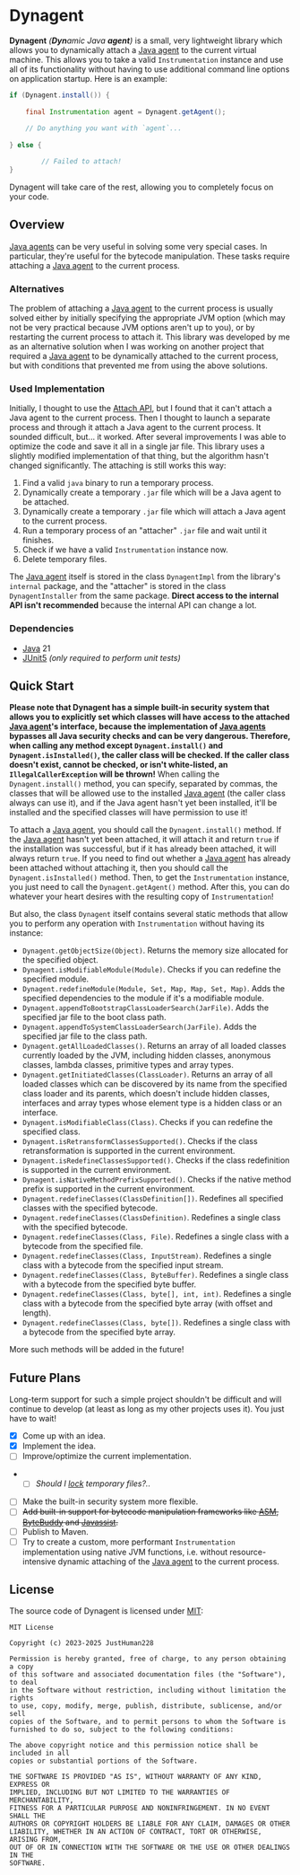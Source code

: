 # Dynagent

**Dynagent** _(**Dyn**amic Java **agent**)_ is a small, very lightweight library which allows you to
dynamically attach a
[Java agent](<https://docs.oracle.com/javase/8/docs/api/java/lang/instrument/package-summary.html>) to
the current virtual machine. This allows you to take a valid `Instrumentation` instance and use all of
its functionality without having to use additional command line options on application startup.
Here is an example:

```java
if (Dynagent.install()) {
	
	final Instrumentation agent = Dynagent.getAgent();
	
	// Do anything you want with `agent`...
	
} else {

        // Failed to attach!
}
```

Dynagent will take care of the rest, allowing you to completely focus on your code.

## Overview

[Java agents](<https://docs.oracle.com/javase/8/docs/api/java/lang/instrument/package-summary.html>)
can be very useful in solving some very special cases. In particular, they're useful for the bytecode
manipulation. These tasks require attaching a
[Java agent](<https://docs.oracle.com/javase/8/docs/api/java/lang/instrument/package-summary.html>) to
the current process.

### Alternatives

The problem of attaching a
[Java agent](<https://docs.oracle.com/javase/8/docs/api/java/lang/instrument/package-summary.html>) to
the current process is usually solved either by initially specifying the appropriate JVM option (which
may not be very practical because JVM options aren't up to you), or by restarting the current process
to attach it. This library was developed by me as an alternative solution when I was working on another
project that required a
[Java agent](<https://docs.oracle.com/javase/8/docs/api/java/lang/instrument/package-summary.html>) to be
dynamically attached to the current process, but with conditions that prevented me from using the above
solutions.

### Used Implementation

Initially, I thought to use the
[Attach API](<https://www.baeldung.com/java-instrumentation#dynamic-load>), but I found that it can't
attach a Java agent to the current process. Then I thought to launch a separate process and through it
attach a Java agent to the current process. It sounded difficult, but... it worked. After several
improvements I was able to optimize the code and save it all in a single jar file. This library uses
a slightly modified implementation of that thing, but the algorithm hasn't changed significantly.
The attaching is still works this way:

1. Find a valid `java` binary to run a temporary process.
2. Dynamically create a temporary `.jar` file which will be a Java agent to be attached.
3. Dynamically create a temporary `.jar` file which will attach a Java agent to the current process.
4. Run a temporary process of an "attacher" `.jar` file and wait until it finishes.
5. Check if we have a valid `Instrumentation` instance now.
6. Delete temporary files.

The [Java agent](<https://docs.oracle.com/javase/8/docs/api/java/lang/instrument/package-summary.html>)
itself is stored in the class `DynagentImpl` from the library's `internal` package, and the "attacher"
is stored in the class `DynagentInstaller` from the same package. **Direct access to the internal API
isn't recommended** because the internal API can change a lot.

### Dependencies

- [Java](<https://www.oracle.com/java/technologies/downloads/#java21>) 21
- [JUnit5](<https://junit.org/junit5/>) _(only required to perform unit tests)_

## Quick Start

**Please note that Dynagent has a simple built-in security system that allows you to explicitly set
which classes will have access to the attached
[Java agent](<https://docs.oracle.com/javase/8/docs/api/java/lang/instrument/package-summary.html>)'s
interface, because the implementation of
[Java agents](<https://docs.oracle.com/javase/8/docs/api/java/lang/instrument/package-summary.html>)
bypasses all Java security checks and can be very dangerous. Therefore, when calling any method except
`Dynagent.install()` and `Dynagent.isInstalled()`, the caller class will be checked. If the caller class
doesn't exist, cannot be checked, or isn't white-listed, an `IllegalCallerException` will be thrown!**
When calling the `Dynagent.install()` method, you can specify, separated by commas, the classes that
will be allowed use to the installed
[Java agent](<https://docs.oracle.com/javase/8/docs/api/java/lang/instrument/package-summary.html>)
(the caller class always can use it), and if the Java agent hasn't yet been installed, it'll be
installed and the specified classes will have permission to use it!

To attach a
[Java agent](<https://docs.oracle.com/javase/8/docs/api/java/lang/instrument/package-summary.html>),
you should call the `Dynagent.install()` method. If the
[Java agent](<https://docs.oracle.com/javase/8/docs/api/java/lang/instrument/package-summary.html>)
hasn't yet been attached, it will attach it and return `true` if the installation was successful,
but if it has already been attached, it will always return `true`. If you need to find out whether a
[Java agent](<https://docs.oracle.com/javase/8/docs/api/java/lang/instrument/package-summary.html>) has
already been attached without attaching it, then you should call the `Dynagent.isInstalled()` method.
Then, to get the `Instrumentation` instance, you just need to call the `Dynagent.getAgent()` method.
After this, you can do whatever your heart desires with the resulting copy of `Instrumentation`!

But also, the class `Dynagent` itself contains several static methods that allow you to perform any
operation with `Instrumentation` without having its instance:

- `Dynagent.getObjectSize(Object)`. Returns the memory size allocated for the specified object.
- `Dynagent.isModifiableModule(Module)`. Checks if you can redefine the specified module.
- `Dynagent.redefineModule(Module, Set, Map, Map, Set, Map)`. Adds the specified dependencies to the
  module if it's a modifiable module.
- `Dynagent.appendToBootstrapClassLoaderSearch(JarFile)`. Adds the specified jar file to the boot class
  path.
- `Dynagent.appendToSystemClassLoaderSearch(JarFile)`. Adds the specified jar file to the class path.
- `Dynagent.getAllLoadedClasses()`. Returns an array of all loaded classes currently loaded by the JVM,
  including hidden classes, anonymous classes, lambda classes, primitive types and array types.
- `Dynagent.getInitiatedClasses(ClassLoader)`. Returns an array of all loaded classes which can be
  discovered by its name from the specified class loader and its parents, which doesn't include hidden
  classes, interfaces and array types whose element type is a hidden class or an interface.
- `Dynagent.isModifiableClass(Class)`. Checks if you can redefine the specified class.
- `Dynagent.isRetransformClassesSupported()`. Checks if the class retransformation is supported in the
  current environment.
- `Dynagent.isRedefineClassesSupported()`. Checks if the class redefinition is supported in the current
  environment.
- `Dynagent.isNativeMethodPrefixSupported()`. Checks if the native method prefix is supported in the
  current environment.
- `Dynagent.redefineClasses(ClassDefinition[])`. Redefines all specified classes with the specified
  bytecode.
- `Dynagent.redefineClasses(ClassDefinition)`. Redefines a single class with the specified bytecode.
- `Dynagent.redefineClasses(Class, File)`. Redefines a single class with a bytecode from the specified
  file.
- `Dynagent.redefineClasses(Class, InputStream)`. Redefines a single class with a bytecode from the
  specified input stream.
- `Dynagent.redefineClasses(Class, ByteBuffer)`. Redefines a single class with a bytecode from the
  specified byte buffer.
- `Dynagent.redefineClasses(Class, byte[], int, int)`. Redefines a single class with a bytecode from the
  specified byte array (with offset and length).
- `Dynagent.redefineClasses(Class, byte[])`. Redefines a single class with a bytecode from the specified
  byte array.

More such methods will be added in the future!

## Future Plans

Long-term support for such a simple project shouldn't be difficult and will continue to develop (at
least as long as my other projects uses it). You just have to wait!

- [x] Come up with an idea.
- [x] Implement the idea.
- [ ] Improve/optimize the current implementation.
-
  - [ ] _Should I [lock](<https://docs.oracle.com/javase/8/docs/api/java/nio/channels/FileLock.html>)
    temporary files?.._
- [ ] Make the built-in security system more flexible.
- [ ] ~~Add built-in support for bytecode manipulation frameworks like [ASM](<https://asm.ow2.io>),
  [ByteBuddy](<https://bytebuddy.net>) and [Javassist](<https://www.javassist.org>).~~
- [ ] Publish to Maven.
- [ ] Try to create a custom, more performant `Instrumentation` implementation using native JVM functions,
  i.e. without resource-intensive dynamic attaching of the
  [Java agent](<https://docs.oracle.com/javase/8/docs/api/java/lang/instrument/package-summary.html>) to
  the current process.

## License

The source code of Dynagent is licensed under [MIT](./LICENSE):

```text
MIT License

Copyright (c) 2023-2025 JustHuman228

Permission is hereby granted, free of charge, to any person obtaining a copy
of this software and associated documentation files (the "Software"), to deal
in the Software without restriction, including without limitation the rights
to use, copy, modify, merge, publish, distribute, sublicense, and/or sell
copies of the Software, and to permit persons to whom the Software is
furnished to do so, subject to the following conditions:

The above copyright notice and this permission notice shall be included in all
copies or substantial portions of the Software.

THE SOFTWARE IS PROVIDED "AS IS", WITHOUT WARRANTY OF ANY KIND, EXPRESS OR
IMPLIED, INCLUDING BUT NOT LIMITED TO THE WARRANTIES OF MERCHANTABILITY,
FITNESS FOR A PARTICULAR PURPOSE AND NONINFRINGEMENT. IN NO EVENT SHALL THE
AUTHORS OR COPYRIGHT HOLDERS BE LIABLE FOR ANY CLAIM, DAMAGES OR OTHER
LIABILITY, WHETHER IN AN ACTION OF CONTRACT, TORT OR OTHERWISE, ARISING FROM,
OUT OF OR IN CONNECTION WITH THE SOFTWARE OR THE USE OR OTHER DEALINGS IN THE
SOFTWARE.
```
